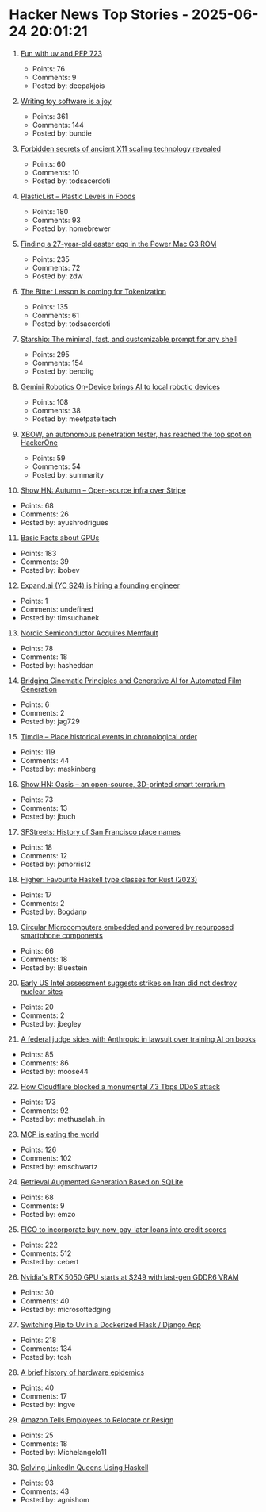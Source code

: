 # Hacker News Top Stories - 2025-06-24 20:01:21

1. [Fun with uv and PEP 723](https://www.cottongeeks.com/articles/2025-06-24-fun-with-uv-and-pep-723)
   - Points: 76
   - Comments: 9
   - Posted by: deepakjois

2. [Writing toy software is a joy](https://blog.jsbarretto.com/post/software-is-joy)
   - Points: 361
   - Comments: 144
   - Posted by: bundie

3. [Forbidden secrets of ancient X11 scaling technology revealed](https://flak.tedunangst.com/post/forbidden-secrets-of-ancient-X11-scaling-technology-revealed)
   - Points: 60
   - Comments: 10
   - Posted by: todsacerdoti

4. [PlasticList – Plastic Levels in Foods](https://www.plasticlist.org/)
   - Points: 180
   - Comments: 93
   - Posted by: homebrewer

5. [Finding a 27-year-old easter egg in the Power Mac G3 ROM](https://www.downtowndougbrown.com/2025/06/finding-a-27-year-old-easter-egg-in-the-power-mac-g3-rom/)
   - Points: 235
   - Comments: 72
   - Posted by: zdw

6. [The Bitter Lesson is coming for Tokenization](https://lucalp.dev/bitter-lesson-tokenization-and-blt/)
   - Points: 135
   - Comments: 61
   - Posted by: todsacerdoti

7. [Starship: The minimal, fast, and customizable prompt for any shell](https://starship.rs/)
   - Points: 295
   - Comments: 154
   - Posted by: benoitg

8. [Gemini Robotics On-Device brings AI to local robotic devices](https://deepmind.google/discover/blog/gemini-robotics-on-device-brings-ai-to-local-robotic-devices/)
   - Points: 108
   - Comments: 38
   - Posted by: meetpateltech

9. [XBOW, an autonomous penetration tester, has reached the top spot on HackerOne](https://xbow.com/blog/top-1-how-xbow-did-it/)
   - Points: 59
   - Comments: 54
   - Posted by: summarity

10. [Show HN: Autumn – Open-source infra over Stripe](https://github.com/useautumn/autumn)
   - Points: 68
   - Comments: 26
   - Posted by: ayushrodrigues

11. [Basic Facts about GPUs](https://damek.github.io/random/basic-facts-about-gpus/)
   - Points: 183
   - Comments: 39
   - Posted by: ibobev

12. [Expand.ai (YC S24) is hiring a founding engineer](undefined)
   - Points: 1
   - Comments: undefined
   - Posted by: timsuchanek

13. [Nordic Semiconductor Acquires Memfault](https://www.nordicsemi.com/Nordic-news/2025/06/Nordic-Semiconductor-acquires-Memfault)
   - Points: 78
   - Comments: 18
   - Posted by: hasheddan

14. [Bridging Cinematic Principles and Generative AI for Automated Film Generation](https://arxiv.org/abs/2506.18899)
   - Points: 6
   - Comments: 2
   - Posted by: jag729

15. [Timdle – Place historical events in chronological order](https://www.timdle.com/)
   - Points: 119
   - Comments: 44
   - Posted by: maskinberg

16. [Show HN: Oasis – an open-source, 3D-printed smart terrarium](https://github.com/justbuchanan/oasis)
   - Points: 73
   - Comments: 13
   - Posted by: jbuch

17. [SFStreets: History of San Francisco place names](http://sfstreets.noahveltman.com/)
   - Points: 18
   - Comments: 12
   - Posted by: jxmorris12

18. [Higher: Favourite Haskell type classes for Rust (2023)](https://github.com/bodil/higher)
   - Points: 17
   - Comments: 2
   - Posted by: Bogdanp

19. [Circular Microcomputers embedded and powered by repurposed smartphone components](https://citronics.eu/)
   - Points: 66
   - Comments: 18
   - Posted by: Bluestein

20. [Early US Intel assessment suggests strikes on Iran did not destroy nuclear sites](https://www.cnn.com/2025/06/24/politics/intel-assessment-us-strikes-iran-nuclear-sites)
   - Points: 20
   - Comments: 2
   - Posted by: jbegley

21. [A federal judge sides with Anthropic in lawsuit over training AI on books](https://techcrunch.com/2025/06/24/a-federal-judge-sides-with-anthropic-in-lawsuit-over-training-ai-on-books-without-authors-permission/)
   - Points: 85
   - Comments: 86
   - Posted by: moose44

22. [How Cloudflare blocked a monumental 7.3 Tbps DDoS attack](https://blog.cloudflare.com/defending-the-internet-how-cloudflare-blocked-a-monumental-7-3-tbps-ddos/)
   - Points: 173
   - Comments: 92
   - Posted by: methuselah_in

23. [MCP is eating the world](https://www.stainless.com/blog/mcp-is-eating-the-world--and-its-here-to-stay)
   - Points: 126
   - Comments: 102
   - Posted by: emschwartz

24. [Retrieval Augmented Generation Based on SQLite](https://github.com/ggozad/haiku.rag)
   - Points: 68
   - Comments: 9
   - Posted by: emzo

25. [FICO to incorporate buy-now-pay-later loans into credit scores](https://www.axios.com/2025/06/23/fico-credit-scores-bnpl-buy-now-pay-later)
   - Points: 222
   - Comments: 512
   - Posted by: cebert

26. [Nvidia's RTX 5050 GPU starts at $249 with last-gen GDDR6 VRAM](https://www.theverge.com/news/692045/nvidia-geforce-rtx-5050-desktop-laptop-gpu-gddr6-gddr7)
   - Points: 30
   - Comments: 40
   - Posted by: microsoftedging

27. [Switching Pip to Uv in a Dockerized Flask / Django App](https://nickjanetakis.com/blog/switching-pip-to-uv-in-a-dockerized-flask-or-django-app)
   - Points: 218
   - Comments: 134
   - Posted by: tosh

28. [A brief history of hardware epidemics](https://eclecticlight.co/2025/06/21/a-brief-history-of-hardware-epidemics/)
   - Points: 40
   - Comments: 17
   - Posted by: ingve

29. [Amazon Tells Employees to Relocate or Resign](https://www.entrepreneur.com/business-news/amazon-tells-employees-to-relocate-to-main-hubs-or-resign/493594)
   - Points: 25
   - Comments: 18
   - Posted by: Michelangelo11

30. [Solving LinkedIn Queens Using Haskell](https://imiron.io/post/linkedin-queens/)
   - Points: 93
   - Comments: 43
   - Posted by: agnishom

